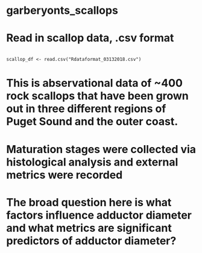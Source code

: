 # garberyonts_scallops


# Read in scallop data, .csv format
```

scallop_df <- read.csv("Rdataformat_03132018.csv")

```

# This is abservational data of ~400 rock scallops that have been grown out in three different regions of Puget Sound and the outer coast.
# Maturation stages were collected via histological analysis and external metrics were recorded
# The broad question here is what factors influence adductor diameter and what metrics are significant predictors of adductor diameter?


